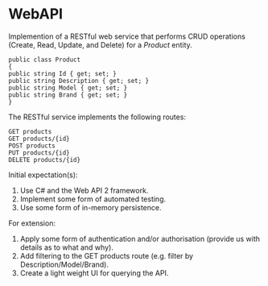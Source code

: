 # WebAPI

Implemention of a RESTful web service that performs CRUD operations (Create, Read, Update, and Delete) for a *Product* entity.

```
public class Product
{
public string Id { get; set; }
public string Description { get; set; }
public string Model { get; set; }
public string Brand { get; set; }
}
```

The RESTful service implements the following routes:
```
GET products
GET products/{id}
POST products
PUT products/{id}
DELETE products/{id}
```

Initial expectation(s):
1) Use C# and the Web API 2 framework.
2) Implement some form of automated testing.
3) Use some form of in-memory persistence.

For extension:
1) Apply some form of authentication and/or authorisation (provide us with details as to what and why).
2) Add filtering to the GET products route (e.g. filter by Description/Model/Brand).
3) Create a light weight UI for querying the API.
